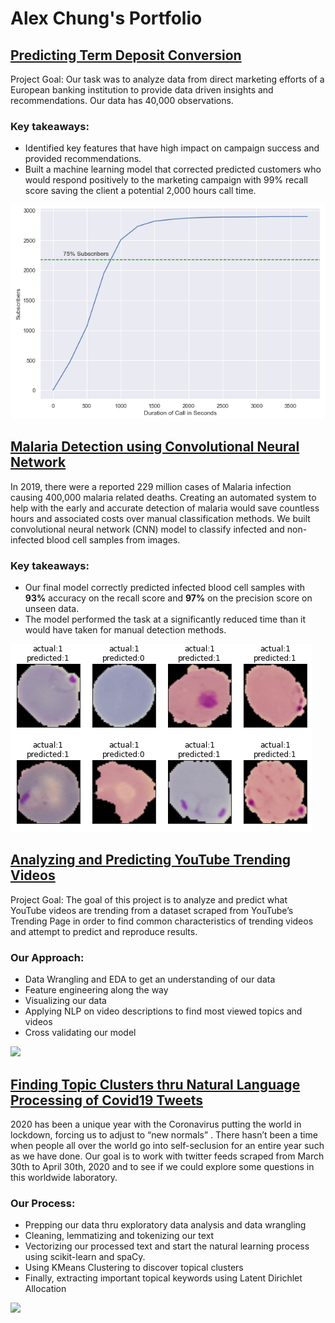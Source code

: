 # Alex Chung's Portfolio

## [Predicting Term Deposit Conversion](https://github.com/kre8tions/Apziva/blob/main/cbxr8ZpqR79rOXna/cbxr8ZpqR79rOXna.ipynb)
Project Goal:  Our task was to analyze data from direct marketing efforts of a European banking institution to provide data driven insights and recommendations.  Our data has 40,000 observations.

### Key takeaways:

* Identified key features that have high impact on campaign success and provided recommendations.
* Built a machine learning model that corrected predicted customers who would respond positively to the marketing campaign with 99% recall score saving the client a potential 2,000 hours call time. 

![](https://github.com/kre8tions/Apziva/blob/main/cbxr8ZpqR79rOXna/term-deposit-marketing.PNG)



## [Malaria Detection using Convolutional Neural Network](https://https://github.com/kre8tions/Malaria-Detection_CNN/blob/main/AlexChung_Malaria_Detection_Capstone_Project_Final%20Submission_Report%20Slides.pdf)

In 2019, there were a reported 229 million cases of Malaria infection causing 400,000 malaria related deaths.  Creating an automated system to help with the early and accurate detection of malaria would save countless hours and associated costs over manual classification methods.  We built convolutional neural network (CNN) model to classify infected and non-infected blood cell samples from images.

### Key takeaways:

* Our final model correctly predicted infected blood cell samples with **93%** accuracy on the recall score and **97%** on the precision score on unseen data.
* The model performed the task at a significantly reduced time than it would have taken for manual detection methods.

![](https://github.com/kre8tions/Malaria-Detection_CNN/blob/main/Malaria%20Detection.PNG)



## [Analyzing and Predicting YouTube Trending Videos](https://github.com/kre8tions/Analyzing-YouTube-Trending-Videos)
Project Goal: The goal of this project is to analyze and predict what YouTube videos are trending from a dataset scraped from YouTube’s Trending Page in order to find common characteristics of trending videos and attempt to predict and reproduce results.

### Our Approach:

* Data Wrangling and EDA to get an understanding of our data
* Feature engineering along the way
* Visualizing our data
* Applying NLP on video descriptions to find most viewed topics and videos
* Cross validating our model

![](https://github.com/kre8tions/Alex_Chung_Portfolio/blob/main/Images/YouTube_Trending_Video.jpg)








## [Finding Topic Clusters thru Natural Language Processing of Covid19 Tweets](https://github.com/kre8tions/NLP-of-Covid19-Tweets)
2020 has been a unique year with the Coronavirus putting the world in lockdown, forcing us to adjust to “new normals” . There hasn’t been a time when people all over the world go into self-seclusion for an entire year such as we have done. Our goal is to work with twitter feeds scraped from March 30th to April 30th, 2020 and to see if we could explore some questions in this worldwide laboratory.

### Our Process:

* Prepping our data thru exploratory data analysis and data wrangling
* Cleaning, lemmatizing and tokenizing our text
* Vectorizing our processed text and start the natural learning process using scikit-learn and spaCy.
* Using KMeans Clustering to discover topical clusters
* Finally, extracting important topical keywords using Latent Dirichlet Allocation

![](https://github.com/kre8tions/Alex_Chung_Portfolio/blob/main/Images/NLP_of_Covid19_Tweets.jpg)
